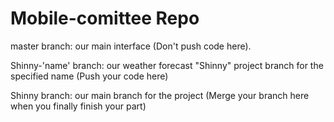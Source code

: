 # Mobile-comittee Repo

master branch: our main interface (Don't push code here).

Shinny-'name' branch: our weather forecast "Shinny" project branch for the specified name (Push your code here)

Shinny branch: our main branch for the project (Merge your branch here when you finally finish your part)
